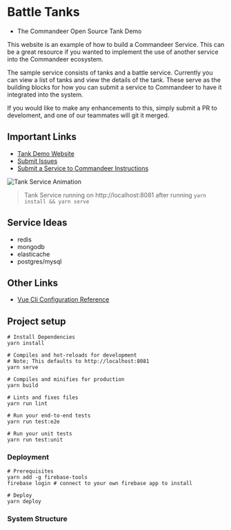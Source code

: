 # Battle Tanks

- The Commandeer Open Source Tank Demo

This website is an example of how to build a Commandeer Service.  This can be a great resource if you wanted to implement the use of another service into the Commandeer ecosystem.

The sample service consists of tanks and a battle service.  Currently you can view a list of tanks and view the details of the tank.  These serve as the building blocks for how you can submit a service to Commandeer to have it integrated into the system.

If you would like to make any enhancements to this, simply submit a PR to develoment, and one of our teammates will git it merged.

## Important Links
- [Tank Demo Website](https://tanks.getcommandeer.com)
- [Submit Issues](https://github.com/commandeer/open/issues)
- [Submit a Service to Commandeer Instructions](https://getcommandeer.com/docs/openSource/submitService)

![Tank Service Animation](https://commander-development-images.s3.amazonaws.com/tank-service-2.gif)
> Tank Service running on http://localhost:8081 after running `yarn install && yarn serve`

## Service Ideas
- redis
- mongodb
- elasticache
- postgres/mysql

## Other Links
- [Vue Cli Configuration Reference](https://cli.vuejs.org/config/)

## Project setup

```
# Install Dependencies
yarn install

# Compiles and hot-reloads for development
# Note; This defaults to http://localhost:8081
yarn serve

# Compiles and minifies for production
yarn build

# Lints and fixes files
yarn run lint

# Run your end-to-end tests
yarn run test:e2e

# Run your unit tests
yarn run test:unit
```

### Deployment

```
# Prerequisites
yarn add -g firebase-tools
firebase login # connect to your own firebase app to install

# Deploy
yarn deploy
```

### System Structure
